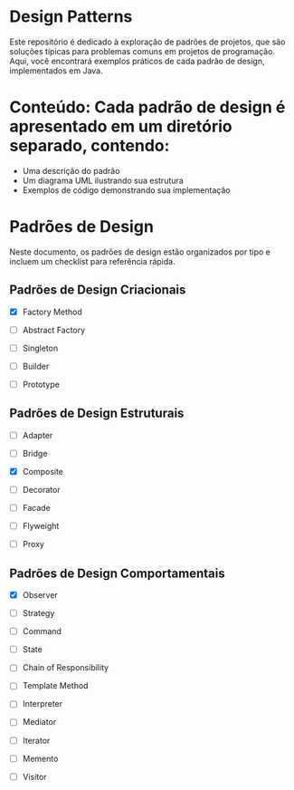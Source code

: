 # Design Patterns
Este repositório é dedicado à exploração de padrões de projetos, que são soluções típicas para problemas comuns em projetos de programação. Aqui, você encontrará exemplos práticos de cada padrão de design, implementados em Java.

# Conteúdo: Cada padrão de design é apresentado em um diretório separado, contendo:

- Uma descrição do padrão
- Um diagrama UML ilustrando sua estrutura
- Exemplos de código demonstrando sua implementação


# Padrões de Design

Neste documento, os padrões de design estão organizados por tipo e incluem um checklist para referência rápida.

## Padrões de Design Criacionais

- [X] Factory Method

- [ ] Abstract Factory 

- [ ] Singleton

- [ ] Builder

- [ ] Prototype

## Padrões de Design Estruturais

- [ ] Adapter 

- [ ] Bridge 

- [X] Composite 

- [ ] Decorator

- [ ] Facade

- [ ] Flyweight

- [ ] Proxy 

## Padrões de Design Comportamentais

- [X] Observer 

- [ ] Strategy 

- [ ] Command 

- [ ] State 

- [ ] Chain of Responsibility 

- [ ] Template Method 

- [ ] Interpreter 

- [ ] Mediator 

- [ ] Iterator

- [ ] Memento

- [ ] Visitor